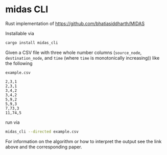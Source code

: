 midas CLI
=========

Rust implementation of https://github.com/bhatiasiddharth/MIDAS

Installable via

```sh
cargo install midas_cli
```

Given a CSV file with three whole number columns (`source_node`,
`destination_node`, and `time` (where `time` is monotonically
increasing)) like the following

`example.csv`
```csv
2,3,1
2,3,1
3,4,2
3,4,2
5,9,2
5,9,3
7,73,3
11,74,5
```

run via

```sh
midas_cli --directed example.csv
```

For information on the algorithm or how to interpret the output see the
link above and the corresponding paper.
